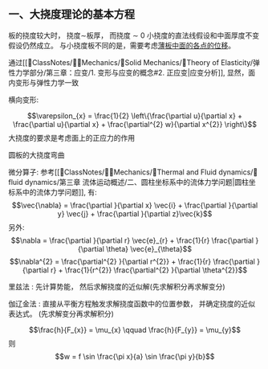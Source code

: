 ## 一、大挠度理论的基本方程
板的挠度较大时， 挠度$\sim$板厚， 而挠度 $\sim$ 0 
小挠度的直法线假设和中面厚度不变假设仍然成立。
与小挠度板不同的是，需要考虑<u>薄板中面的各点的位移</u>。

通过[[📘ClassNotes/👨‍🔧Mechanics/🕋Solid Mechanics/🔨Theory of Elasticity/弹性力学部分/第三章：应变/1. 变形与应变的概念#2. 正应变|应变分析]], 显然，面内变形与弹性力学一致 

横向变形: 


$$\varepsilon_{x} = \frac{1}{2} \left\{\frac{\partial u}{\partial x} + \frac{\partial u}{\partial x} + \frac{\partial^{2} w}{\partial x^{2}} \right\}$$
大挠度的要求是考虑面上的正应力的作用



圆板的大挠度弯曲

微分算子:
参考[[📘ClassNotes/👨‍🔧Mechanics/🌊Thermal and Fluid dynamics/🌊fluid dynamics/第三章 流体运动概述/二、圆柱坐标系中的流体力学问题|圆柱坐标系中的流体力学问题]], 有: 
$$\vec{\nabla} = \frac{\partial }{\partial x} \vec{i} + \frac{\partial }{\partial y} \vec{j} + \frac{\partial }{\partial z}\vec{k}$$
另外: 
$$\nabla = \frac{\partial }{\partial r} \vec{e}_{r}  + \frac{1}{r} \frac{\partial }{\partial \theta} \vec{e}_{\theta}$$
$$\nabla^{2} = \frac{\partial^{2} }{\partial r^{2}} + \frac{1}{r} \frac{\partial }{\partial r} + \frac{1}{r^{2}} \frac{\partial^{2} }{\partial \theta^{2}}$$

里兹法 : 先计算势能， 然后求解挠度的近似解(先求解积分再求解变分)

伽辽金法 : 直接从平衡方程触发求解挠度函数中的位置参数， 并确定挠度的近似表达式。
(先求解变分再求解积分)


$$\frac{h}{F_{x}} = \mu_{x} \qquad \frac{h}{F_{y}} = \mu_{y}$$
则
$$w = f \sin \frac{\pi x}{a} \sin \frac{\pi y}{b}$$
